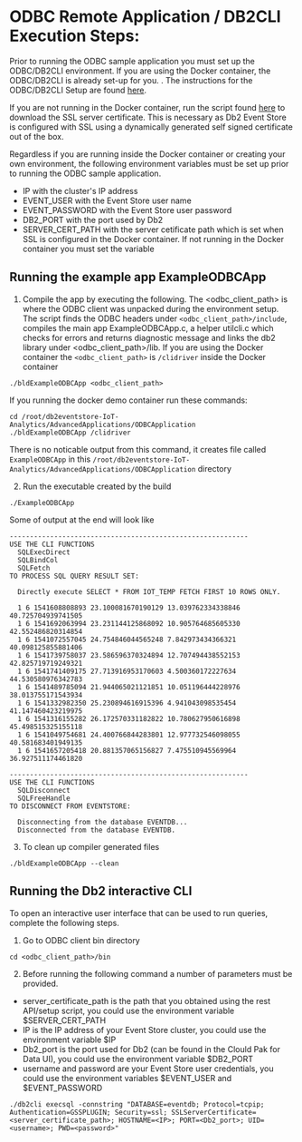 # ODBC Remote Application / DB2CLI Execution Steps:

Prior to running the ODBC sample application you must set up the ODBC/DB2CLI environment. If you are using the Docker container, the ODBC/DB2CLI is already set-up for you. . The instructions for the ODBC/DB2CLI Setup are found [here](https://github.com/IBMProjectEventStore/db2eventstore-IoT-Analytics/tree/master/AdvancedApplications#odbcdb2cli-setup).  

If you are not running in the Docker container, run the script found [here](https://github.com/IBMProjectEventStore/db2eventstore-IoT-Analytics/blob/master/container/setup/setup-ssl.sh) to download the SSL server certificate. This is necessary as Db2 Event Store is configured with SSL using a dynamically generated self signed certificate out of the box. 

Regardless if you are running inside the Docker container or creating your own environment, the following environment variables must be set up prior to running the ODBC sample application. 

* IP with the cluster's IP address
* EVENT_USER with the Event Store user name
* EVENT_PASSWORD with the Event Store user password
* DB2_PORT with the port used by Db2
* SERVER_CERT_PATH with the server cetificate path which is set when SSL is configured in the Docker container. If not running in the Docker container you must set the variable

## Running the example app ExampleODBCApp

1. Compile the app by executing the following. The <odbc_client_path> is where the ODBC client was unpacked during the environment setup. The script finds the ODBC headers under `<odbc_client_path>/include`, compiles the main app ExampleODBCApp.c, a helper utilcli.c which checks for errors and returns diagnostic message and links the db2 library under <odbc_client_path>/lib.  If you are using the Docker container the `<odbc_client_path>` is `/clidriver` inside the Docker container
```
./bldExampleODBCApp <odbc_client_path>
```
If you running the docker demo container run these commands:
```
cd /root/db2eventstore-IoT-Analytics/AdvancedApplications/ODBCApplication
./bldExampleODBCApp /clidriver
```
There is no noticable output from this command, it creates file called `ExampleODBCApp` in this `/root/db2eventstore-IoT-Analytics/AdvancedApplications/ODBCApplication` directory
 
2. Run the executable created by the build
```
./ExampleODBCApp
```
Some of output at the end will look like
```
-----------------------------------------------------------
USE THE CLI FUNCTIONS
  SQLExecDirect
  SQLBindCol
  SQLFetch
TO PROCESS SQL QUERY RESULT SET:

  Directly execute SELECT * FROM IOT_TEMP FETCH FIRST 10 ROWS ONLY.

  1 6 1541608808893 23.100081670190129 13.039762334338846 40.725704939741505
  1 6 1541692063994 23.231144125868092 10.905764685605330 42.552486820314854
  1 6 1541072557045 24.754846044565248 7.842973434366321 40.098125855881406
  1 6 1541739758037 23.586596370324894 12.707494438552153 42.825719719249321
  1 6 1541741409175 27.713916953170603 4.500360172227634 44.530580976342783
  1 6 1541489785094 21.944065021121851 10.051196444228976 38.013755171543934
  1 6 1541332982350 25.230894616915396 4.941043098535454 41.147460423219975
  1 6 1541316155282 26.172570331182822 10.780627950616898 45.498515325155118
  1 6 1541049754681 24.400766844283801 12.977732546098055 40.581683401949135
  1 6 1541657205418 20.881357065156827 7.475510945569964 36.927511174461820

-----------------------------------------------------------
USE THE CLI FUNCTIONS
  SQLDisconnect
  SQLFreeHandle
TO DISCONNECT FROM EVENTSTORE:

  Disconnecting from the database EVENTDB...
  Disconnected from the database EVENTDB.
```

3. To clean up compiler generated files

`./bldExampleODBCApp --clean`

## Running the Db2 interactive CLI

To open an interactive user interface that can be used to run queries, complete the following steps. 

1. Go to ODBC client bin directory

`cd <odbc_client_path>/bin`

2. Before running the following command a number of parameters must be provided.

  * server_certificate_path is the path that you obtained using the rest API/setup script, you could use the environment variable $SERVER_CERT_PATH
  * IP is the IP address of your Event Store cluster, you could use the environment variable $IP
  * Db2_port is the port used for Db2 (can be found in the Clould Pak for Data UI), you could use the environment variable $DB2_PORT
  * username and password are your Event Store user credentials, you could use the environment variables $EVENT_USER and $EVENT_PASSWORD

`./db2cli execsql -connstring "DATABASE=eventdb; Protocol=tcpip; Authentication=GSSPLUGIN; Security=ssl; SSLServerCertificate=<server_certificate_path>; HOSTNAME=<IP>; PORT=<Db2_port>; UID=<username>; PWD=<password>"`
